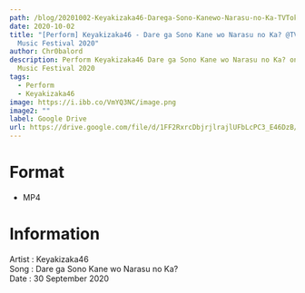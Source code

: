```yaml
---
path: /blog/20201002-Keyakizaka46-Darega-Sono-Kanewo-Narasu-no-Ka-TVTokyoMusicFestival2020
date: 2020-10-02
title: "[Perform] Keyakizaka46 - Dare ga Sono Kane wo Narasu no Ka? @TV Tokyo
  Music Festival 2020"
author: Chr0balord
description: Perform Keyakizaka46 Dare ga Sono Kane wo Narasu no Ka? on TV Tokyo
  Music Festival 2020
tags:
  - Perform
  - Keyakizaka46
image: https://i.ibb.co/VmYQ3NC/image.png
image2: ""
label: Google Drive
url: https://drive.google.com/file/d/1FF2RxrcDbjrjlrajlUFbLcPC3_E46DzB/view?usp=sharing
---
```


# Format

- MP4

# Information

Artist : Keyakizaka46 <br/>
Song : Dare ga Sono Kane wo Narasu no Ka? <br/>
Date : 30 September 2020 <br/>
